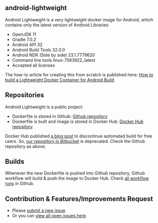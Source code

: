 ## android-lightweight

Android Lightweight is a very lightweight docker image for Android, which contains only the latest version of Android Libraries:

- OpenJDK 11
- Gradle 7.0.2
- Android API 32
- Android Build Tools 32.0.0
- Android NDK (Side by side) 23.1.7779620
- Command line tools linux-7583922_latest
- Accepted all licenses

The how-to article for creating this from scratch is published here: [How to build a Lightweight Docker Container for Android Build](https://simplatex.atlassian.net/wiki/spaces/KB/pages/88539153/How+to+build+a+Lightweight+Docker+Container+for+Android+Build)

## Repositories

Android Lightweight is a public project:

- Dockerfile is stored in Github: [Github repository](https://github.com/Simplatex/android-lightweight)
- Dockerfile is built and image is stored in Docker Hub: [Docker Hub repository](https://hub.docker.com/r/simplatex/android-lightweight)


Docker Hub published [a blog post](https://www.docker.com/blog/changes-to-docker-hub-autobuilds/) to discontinue automated build for free users. So, [our repository in Bitbucket](https://bitbucket.org/simplatex/android-lightweight) is deprecated. Check the Github repository as above.

## Builds

Whenever the new Dockerfile is pushed into Github repository, Github workflow will build & push the image to Docker Hub.
Check [all workflow runs](https://github.com/Simplatex/android-lightweight/actions/workflows/main.yml) in Github.

## Contribution & Features/Improvements Request

- Please [submit a new issue](https://github.com/Simplatex/android-lightweight/issues/new).
- Or you can [view all open issues here](https://github.com/Simplatex/android-lightweight/issues).
